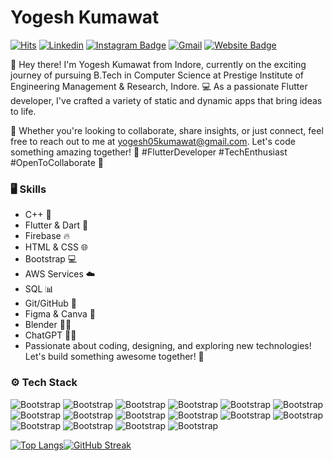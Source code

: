 # Yogesh Kumawat

[![Hits](https://hits.seeyoufarm.com/api/count/incr/badge.svg?url=https%3A%2F%2Fgithub.com%2Fhttps://github.com/ykofficial15%2Fhttps://github.com/ykofficial15&count_bg=%2379C83D&title_bg=%23555555&icon=&icon_color=%23E7E7E7&title=Profile+Views&edge_flat=false)](https://hits.seeyoufarm.com)
[![Linkedin](https://img.shields.io/badge/-LinkedIn-blue?style=flat&logo=Linkedin&logoColor=white)](https://www.linkedin.com/in/https://www.linkedin.com/in/yogesh-k-03a080224//)
[![Instagram Badge](https://img.shields.io/badge/-Instagram-purple?logo=instagram&logoColor=white&link=https://instagram.com/https://www.youtube.com/@yogxworld15/)](https://www.instagram.com/https://www.youtube.com/@yogxworld15)
[![Gmail](https://img.shields.io/badge/-Gmail-c14438?style=flat&logo=Gmail&logoColor=white)](mailto:yogesh05kumawat@gmail.com)
[![Website Badge](https://img.shields.io/badge/-Website-c14438?style=flat&logo=Google-Chrome&logoColor=white&link=https://yogeshprojects.blogspot.com/)](https://yogeshprojects.blogspot.com/)

👋 Hey there! I'm Yogesh Kumawat from Indore, currently on the exciting journey of pursuing B.Tech in Computer Science at Prestige Institute of Engineering Management & Research, Indore. 💻 As a passionate Flutter developer, I've crafted a variety of static and dynamic apps that bring ideas to life.

🚀 Whether you're looking to collaborate, share insights, or just connect, feel free to reach out to me at yogesh05kumawat@gmail.com. Let's code something amazing together! 🌟 #FlutterDeveloper #TechEnthusiast #OpenToCollaborate 🤖

### 🖥 Skills

- C++ 🚀
- Flutter & Dart 📱
- Firebase 🔥
- HTML & CSS 🌐
- Bootstrap 💻
- AWS Services ☁️
- SQL 📊
- Git/GitHub 🔄
- Figma & Canva 🎨
- Blender 🔄🧊
- ChatGPT 🤖✨
- Passionate about coding, designing, and exploring new technologies! Let's build something awesome together! 🌟
### ⚙️ Tech Stack

![Bootstrap](https://img.shields.io/badge/-C/C%2B%2B-05122A?style=for-the-badge&logo=C/C++&color=ffffff) ![Bootstrap](https://img.shields.io/badge/-Flutter-05122A?style=for-the-badge&logo=Flutter&color=ffffff) ![Bootstrap](https://img.shields.io/badge/-Dart-05122A?style=for-the-badge&logo=Dart&color=ffffff) ![Bootstrap](https://img.shields.io/badge/-SQL-05122A?style=for-the-badge&logo=SQL&color=ffffff) ![Bootstrap](https://img.shields.io/badge/-Firebase-05122A?style=for-the-badge&logo=Firebase&color=ffffff) ![Bootstrap](https://img.shields.io/badge/-RESTAPI%27s-05122A?style=for-the-badge&logo=RESTAPI's&color=ffffff) ![Bootstrap](https://img.shields.io/badge/-HTML-05122A?style=for-the-badge&logo=HTML&color=ffffff) ![Bootstrap](https://img.shields.io/badge/-CSS-05122A?style=for-the-badge&logo=CSS&color=ffffff) ![Bootstrap](https://img.shields.io/badge/-AWS-05122A?style=for-the-badge&logo=AWS&color=ffffff) ![Bootstrap](https://img.shields.io/badge/-Figma-05122A?style=for-the-badge&logo=Figma&color=ffffff) ![Bootstrap](https://img.shields.io/badge/-Canva-05122A?style=for-the-badge&logo=Canva&color=ffffff) ![Bootstrap](https://img.shields.io/badge/-Blender%203D-05122A?style=for-the-badge&logo=Blender-3D&color=ffffff) 
![Bootstrap](https://img.shields.io/badge/-Git-05122A?style=for-the-badge&logo=Git&color=ffffff) ![Bootstrap](https://img.shields.io/badge/-Github-05122A?style=for-the-badge&logo=Github&color=ffffff) ![Bootstrap](https://img.shields.io/badge/-Android%20Studio-05122A?style=for-the-badge&logo=Android-Studio&color=ffffff) ![Bootstrap](https://img.shields.io/badge/-Visual%20Studio%20Code-05122A?style=for-the-badge&logo=Visual-Studio-Code&color=ffffff)
  <div style="display: flex; float:left;">
        <a href="https://github.com/ykofficial15/github-readme-stats">
    <img src="https://github-readme-stats.vercel.app/api/top-langs/?username=ykofficial15&layout=donut&theme=dark&border_radius=5" alt="Top Langs">
  </a>
    <a href="https://git.io/streak-stats">
    <img src="https://github-readme-streak-stats.herokuapp.com?user=ykofficial15&theme=dark&border_radius=5" alt="GitHub Streak">
  </a>
</div>








